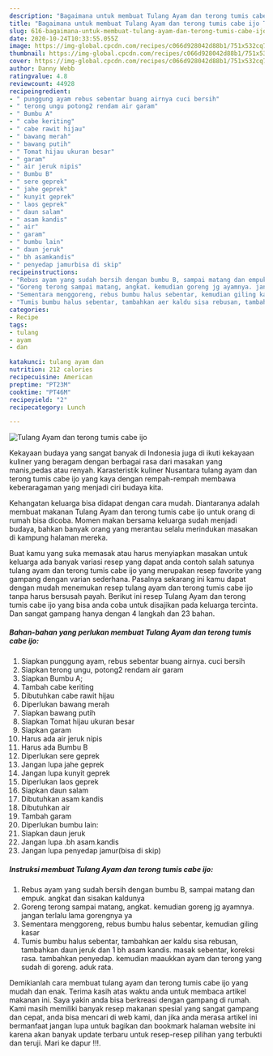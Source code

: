 ```yaml
---
description: "Bagaimana untuk membuat Tulang Ayam dan terong tumis cabe ijo Terbukti"
title: "Bagaimana untuk membuat Tulang Ayam dan terong tumis cabe ijo Terbukti"
slug: 616-bagaimana-untuk-membuat-tulang-ayam-dan-terong-tumis-cabe-ijo-terbukti
date: 2020-10-24T10:33:55.055Z
image: https://img-global.cpcdn.com/recipes/c066d928042d88b1/751x532cq70/tulang-ayam-dan-terong-tumis-cabe-ijo-foto-resep-utama.jpg
thumbnail: https://img-global.cpcdn.com/recipes/c066d928042d88b1/751x532cq70/tulang-ayam-dan-terong-tumis-cabe-ijo-foto-resep-utama.jpg
cover: https://img-global.cpcdn.com/recipes/c066d928042d88b1/751x532cq70/tulang-ayam-dan-terong-tumis-cabe-ijo-foto-resep-utama.jpg
author: Danny Webb
ratingvalue: 4.8
reviewcount: 44928
recipeingredient:
- " punggung ayam rebus sebentar buang airnya cuci bersih"
- " terong ungu potong2 rendam air garam"
- " Bumbu A"
- " cabe keriting"
- " cabe rawit hijau"
- " bawang merah"
- " bawang putih"
- " Tomat hijau ukuran besar"
- " garam"
- " air jeruk nipis"
- " Bumbu B"
- " sere geprek"
- " jahe geprek"
- " kunyit geprek"
- " laos geprek"
- " daun salam"
- " asam kandis"
- " air"
- " garam"
- " bumbu lain"
- " daun jeruk"
- " bh asamkandis"
- " penyedap jamurbisa di skip"
recipeinstructions:
- "Rebus ayam yang sudah bersih dengan bumbu B, sampai matang dan empuk. angkat dan sisakan kaldunya"
- "Goreng terong sampai matang, angkat. kemudian goreng jg ayamnya. jangan terlalu lama gorengnya ya"
- "Sementara menggoreng, rebus bumbu halus sebentar, kemudian giling kasar"
- "Tumis bumbu halus sebentar, tambahkan aer kaldu sisa rebusan, tambahkan daun jeruk dan 1 bh asam kandis. masak sebentar, koreksi rasa. tambahkan penyedap. kemudian maaukkan ayam dan terong yang sudah di goreng. aduk rata."
categories:
- Recipe
tags:
- tulang
- ayam
- dan

katakunci: tulang ayam dan 
nutrition: 212 calories
recipecuisine: American
preptime: "PT23M"
cooktime: "PT46M"
recipeyield: "2"
recipecategory: Lunch

---
```



![Tulang Ayam dan terong tumis cabe ijo](https://img-global.cpcdn.com/recipes/c066d928042d88b1/751x532cq70/tulang-ayam-dan-terong-tumis-cabe-ijo-foto-resep-utama.jpg)

Kekayaan budaya yang sangat banyak di Indonesia juga di ikuti kekayaan kuliner yang beragam dengan berbagai rasa dari masakan yang manis,pedas atau renyah. Karasteristik kuliner Nusantara tulang ayam dan terong tumis cabe ijo yang kaya dengan rempah-rempah membawa keberaragaman yang menjadi ciri budaya kita.


Kehangatan keluarga bisa didapat dengan cara mudah. Diantaranya adalah membuat makanan Tulang Ayam dan terong tumis cabe ijo untuk orang di rumah bisa dicoba. Momen makan bersama keluarga sudah menjadi budaya, bahkan banyak orang yang merantau selalu merindukan masakan di kampung halaman mereka.



Buat kamu yang suka memasak atau harus menyiapkan masakan untuk keluarga ada banyak variasi resep yang dapat anda contoh salah satunya tulang ayam dan terong tumis cabe ijo yang merupakan resep favorite yang gampang dengan varian sederhana. Pasalnya sekarang ini kamu dapat dengan mudah menemukan resep tulang ayam dan terong tumis cabe ijo tanpa harus bersusah payah.
Berikut ini resep Tulang Ayam dan terong tumis cabe ijo yang bisa anda coba untuk disajikan pada keluarga tercinta. Dan sangat gampang hanya dengan 4 langkah dan 23 bahan.


<!--inarticleads1-->

##### Bahan-bahan yang perlukan membuat Tulang Ayam dan terong tumis cabe ijo:

1. Siapkan  punggung ayam, rebus sebentar buang airnya. cuci bersih
1. Siapkan  terong ungu, potong2 rendam air garam
1. Siapkan  Bumbu A;
1. Tambah  cabe keriting
1. Dibutuhkan  cabe rawit hijau
1. Diperlukan  bawang merah
1. Siapkan  bawang putih
1. Siapkan  Tomat hijau ukuran besar
1. Siapkan  garam
1. Harus ada  air jeruk nipis
1. Harus ada  Bumbu B
1. Diperlukan  sere geprek
1. Jangan lupa  jahe geprek
1. Jangan lupa  kunyit geprek
1. Diperlukan  laos geprek
1. Siapkan  daun salam
1. Dibutuhkan  asam kandis
1. Dibutuhkan  air
1. Tambah  garam
1. Diperlukan  bumbu lain:
1. Siapkan  daun jeruk
1. Jangan lupa  .bh asam.kandis
1. Jangan lupa  penyedap jamur(bisa di skip)




<!--inarticleads2-->

##### Instruksi membuat  Tulang Ayam dan terong tumis cabe ijo:

1. Rebus ayam yang sudah bersih dengan bumbu B, sampai matang dan empuk. angkat dan sisakan kaldunya
1. Goreng terong sampai matang, angkat. kemudian goreng jg ayamnya. jangan terlalu lama gorengnya ya
1. Sementara menggoreng, rebus bumbu halus sebentar, kemudian giling kasar
1. Tumis bumbu halus sebentar, tambahkan aer kaldu sisa rebusan, tambahkan daun jeruk dan 1 bh asam kandis. masak sebentar, koreksi rasa. tambahkan penyedap. kemudian maaukkan ayam dan terong yang sudah di goreng. aduk rata.




Demikianlah cara membuat tulang ayam dan terong tumis cabe ijo yang mudah dan enak. Terima kasih atas waktu anda untuk membaca artikel makanan ini. Saya yakin anda bisa berkreasi dengan gampang di rumah. Kami masih memiliki banyak resep makanan spesial yang sangat gampang dan cepat, anda bisa mencari di web kami, dan jika anda merasa artikel ini bermanfaat jangan lupa untuk bagikan dan bookmark halaman website ini karena akan banyak update terbaru untuk resep-resep pilihan yang terbukti dan teruji. Mari ke dapur !!!. 

